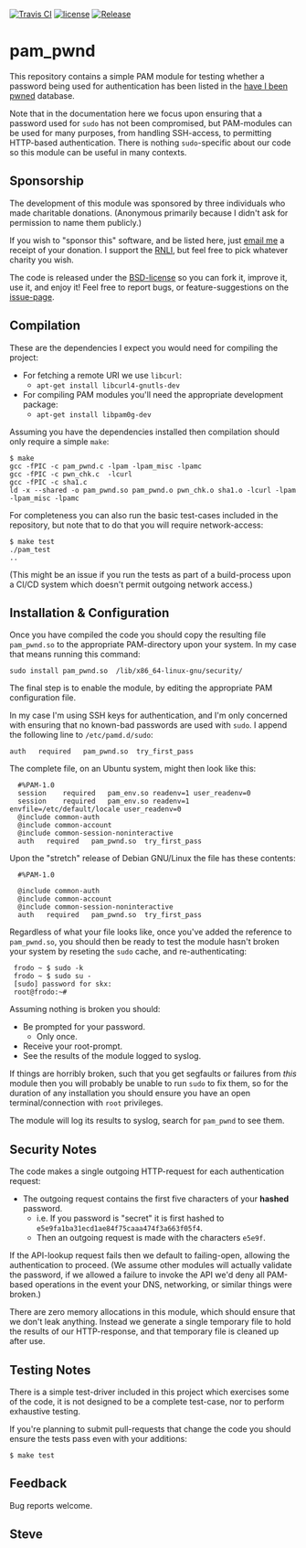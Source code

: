 [![Travis CI](https://img.shields.io/travis/skx/pam_pwnd/master.svg?style=flat-square)](https://travis-ci.org/skx/pam_pwnd)
[![license](https://img.shields.io/github/license/skx/pam_pwnd.svg)](https://github.com/skx/pam_pwnd/blob/master/LICENSE)
[![Release](https://img.shields.io/github/release/skx/pam_pwnd.svg)](https://github.com/skx/pam_pwnd/releases/latest)

# pam_pwnd

This repository contains a simple PAM module for testing whether a
password being used for authentication has been listed in the
[have I been pwned](https://haveibeenpwned.com/) database.

Note that in the documentation here we focus upon ensuring that a password used for `sudo` has not been compromised, but PAM-modules can be used for many purposes, from handling SSH-access, to permitting HTTP-based authentication.  There is nothing `sudo`-specific about our code so this module can be useful in many contexts.


## Sponsorship

The development of this module was sponsored by three individuals who made charitable donations.  (Anonymous primarily because I didn't ask for permission to name them publicly.)

If you wish to "sponsor this" software, and be listed here, just [email me](https://steve.kemp.fi/) a receipt of your donation.  I support the [RNLI](https://en.wikipedia.org/wiki/Royal_National_Lifeboat_Institution), but feel free to pick whatever charity you wish.

The code is released under the [BSD-license](LICENSE) so you can fork it, improve it, use it, and enjoy it!  Feel free to report bugs, or feature-suggestions on the [issue-page](https://github.com/skx/pam_pwnd/issues).



## Compilation

These are the dependencies I expect you would need for compiling the project:

* For fetching a remote URI we use `libcurl`:
  * `apt-get install libcurl4-gnutls-dev`
* For compiling PAM modules you'll need the appropriate development package:
  * `apt-get install libpam0g-dev`

Assuming you have the dependencies installed then compilation should only require a simple `make`:

    $ make
    gcc -fPIC -c pam_pwnd.c -lpam -lpam_misc -lpamc
    gcc -fPIC -c pwn_chk.c  -lcurl
    gcc -fPIC -c sha1.c
    ld -x --shared -o pam_pwnd.so pam_pwnd.o pwn_chk.o sha1.o -lcurl -lpam -lpam_misc -lpamc

For completeness you can also run the basic test-cases included in the repository, but note that to do that you will require network-access:

    $ make test
    ./pam_test
    ..

(This might be an issue if you run the tests as part of a build-process upon a CI/CD system which doesn't permit outgoing network access.)



## Installation & Configuration


Once you have compiled the code you should copy the resulting file `pam_pwnd.so` to the appropriate PAM-directory upon your system.  In my case that means running this command:

    sudo install pam_pwnd.so  /lib/x86_64-linux-gnu/security/

The final step is to enable the module, by editing the appropriate PAM configuration file.

In my case I'm using SSH keys for authentication, and I'm only concerned with ensuring that no known-bad passwords are used with `sudo`.  I append the following line to `/etc/pamd.d/sudo`:

    auth   required   pam_pwnd.so  try_first_pass

The complete file, on an Ubuntu system, might then look like this:

      #%PAM-1.0
      session    required   pam_env.so readenv=1 user_readenv=0
      session    required   pam_env.so readenv=1 envfile=/etc/default/locale user_readenv=0
      @include common-auth
      @include common-account
      @include common-session-noninteractive
      auth   required   pam_pwnd.so  try_first_pass

Upon the "stretch" release of Debian GNU/Linux the file has these contents:

      #%PAM-1.0

      @include common-auth
      @include common-account
      @include common-session-noninteractive
      auth   required   pam_pwnd.so  try_first_pass

Regardless of what your file looks like, once you've added the reference to `pam_pwnd.so`, you should then be ready to test the module hasn't broken your system by reseting the `sudo` cache, and re-authenticating:

     frodo ~ $ sudo -k
     frodo ~ $ sudo su -
     [sudo] password for skx:
     root@frodo:~#

Assuming nothing is broken you should:

* Be prompted for your password.
  * Only once.
* Receive your root-prompt.
* See the results of the module logged to syslog.

If things are horribly broken, such that you get segfaults or failures from _this_ module then you will probably be unable to run `sudo` to fix them, so for the duration of any installation you should ensure you have an open terminal/connection with `root` privileges.

The module will log its results to syslog, search for `pam_pwnd` to see them.



## Security Notes

The code makes a single outgoing HTTP-request for each authentication
request:

* The outgoing request contains the first five characters of your __hashed__ password.
   * i.e. If you password is "secret" it is first hashed to `e5e9fa1ba31ecd1ae84f75caaa474f3a663f05f4`.
   * Then an outgoing request is made with the characters `e5e9f`.

If the API-lookup request fails then we default to failing-open, allowing the authentication to proceed.   (We assume other modules will actually validate the password, if we allowed a failure to invoke the API we'd deny all PAM-based operations in the event your DNS, networking, or similar things were broken.)

There are zero memory allocations in this module, which should ensure that we don't leak anything.  Instead we generate a single temporary file to hold the results of our HTTP-response, and that temporary file is cleaned up after use.


## Testing Notes

There is a simple test-driver included in this project which exercises some of
the code, it is not designed to be a complete test-case, nor to perform exhaustive testing.

If you're planning to submit pull-requests that change the code you should ensure the tests pass even with your additions:

    $ make test


## Feedback

Bug reports welcome.


Steve
--
